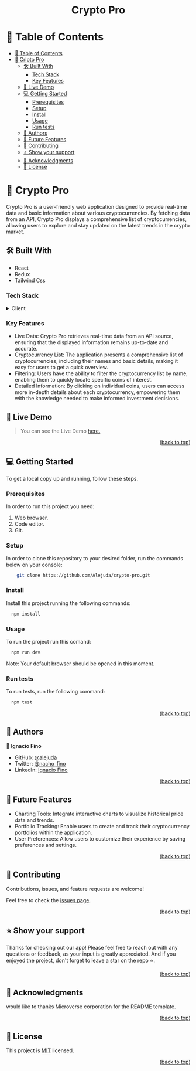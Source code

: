 <a name="readme-top"></a>

<div align="center">
  <h1><b>
Crypto Pro</b></h1>
</div>

<!-- TABLE OF CONTENTS -->

# 📗 Table of Contents

- [📗 Table of Contents](#-table-of-contents)
- [🚀 Cripto Pro ](#about-project-)
  - [🛠 Built With ](#-built-with-)
    - [Tech Stack ](#tech-stack-)
    - [Key Features ](#key-features-)
  - [🚀 Live Demo ](#-live-demo-)
  - [💻 Getting Started ](#-getting-started-)
    - [Prerequisites](#prerequisites)
    - [Setup](#setup)
    - [Install](#install)
    - [Usage](#usage)
    - [Run tests](#run-tests)
  - [👥 Authors ](#-authors-)
  - [🔭 Future Features ](#-future-features-)
  - [🤝 Contributing ](#-contributing-)
  - [⭐️ Show your support ](#️-show-your-support-)
  - [🙏 Acknowledgments ](#-acknowledgments-)
  - [📝 License ](#-license-)

<!-- PROJECT DESCRIPTION -->

# 🚀 Crypto Pro <a name="about-project"></a>

Crypto Pro is a user-friendly web application designed to provide real-time data and basic information about various cryptocurrencies. By fetching data from an API, Crypto Pro displays a comprehensive list of cryptocurrencies, allowing users to explore and stay updated on the latest trends in the crypto market.

## 🛠 Built With <a name="built-with"></a>

- React
- Redux
- Tailwind Css

### Tech Stack <a name="tech-stack"></a>

<details>
  <summary>Client</summary>
  <ul>
    <li><a href="https://react.dev/">React</a></li>
    <li><a href="https://redux.js.org/">Redux</a></li>
    <li><a href="https://tailwindcss.com/">Tailwind Css</a></li>
  </ul>
</details>

### Key Features <a name="key-features"></a>

- Live Data: Crypto Pro retrieves real-time data from an API source, ensuring that the displayed information remains up-to-date and accurate.
- Cryptocurrency List: The application presents a comprehensive list of cryptocurrencies, including their names and basic details, making it easy for users to get a quick overview.
- Filtering: Users have the ability to filter the cryptocurrency list by name, enabling them to quickly locate specific coins of interest.
- Detailed Information: By clicking on individual coins, users can access more in-depth details about each cryptocurrency, empowering them with the knowledge needed to make informed investment decisions.

## 🚀 Live Demo <a name="live-demo"></a>

> You can see the Live Demo [here.](https://crypto-pro-umkp.onrender.com)

<p align="right">(<a href="#readme-top">back to top</a>)</p>

## 💻 Getting Started <a name="getting-started"></a>

To get a local copy up and running, follow these steps.

### Prerequisites

In order to run this project you need:

1. Web browser.
2. Code editor.
3. Git.

### Setup

In order to clone this repository to your desired folder, run the commands below on your console:

```sh
    git clone https://github.com/Alejuda/crypto-pro.git
```

### Install

Install this project running the following commands:

```sh
  npm install
```

### Usage

To run the project run this comand:

```sh
  npm run dev
```

Note: Your default browser should be opened in this moment.

### Run tests

To run tests, run the following command:

```sh
  npm test
```

<p align="right">(<a href="#readme-top">back to top</a>)</p>

<!-- AUTHORS -->

## 👥 Authors <a name="authors"></a>

👤 **Ignacio Fino**

- GitHub: [@alejuda](https://github.com/Alejuda)
- Twitter: [@nacho_fino](https://twitter.com/nacho_fino)
- LinkedIn: [Ignacio Fino](https://www.linkedin.com/in/ignacio-fino-320916209)

<p align="right">(<a href="#readme-top">back to top</a>)</p>

## 🔭 Future Features <a name="future-features"></a>

- Charting Tools: Integrate interactive charts to visualize historical price data and trends.
- Portfolio Tracking: Enable users to create and track their cryptocurrency portfolios within the application.
- User Preferences: Allow users to customize their experience by saving preferences and settings.

<p align="right">(<a href="#readme-top">back to top</a>)</p>

<!-- CONTRIBUTING -->

## 🤝 Contributing <a name="contributing"></a>

Contributions, issues, and feature requests are welcome!

Feel free to check the [issues page](https://github.com/Alejuda/crypto-pro/issues).

<p align="right">(<a href="#readme-top">back to top</a>)</p>

<!-- SUPPORT -->

## ⭐️ Show your support <a name="support"></a>

Thanks for checking out our app! Please feel free to reach out with any questions or feedback, as your input is greatly appreciated. And if you enjoyed the project, don't forget to leave a star on the repo ⭐️.

<p align="right">(<a href="#readme-top">back to top</a>)</p>

<!-- ACKNOWLEDGEMENTS -->

## 🙏 Acknowledgments <a name="acknowledgements"></a>

would like to thanks Microverse corporation for the README template.

<p align="right">(<a href="#readme-top">back to top</a>)</p>

<!-- FAQ (optional) -->

<!-- LICENSE -->

## 📝 License <a name="license"></a>

This project is [MIT](./LICENSE) licensed.

<p align="right">(<a href="#readme-top">back to top</a>)</p>
